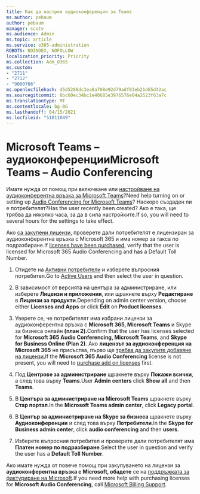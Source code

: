 ```yaml
---
title: Как да настроя аудиоконференции за Teams
ms.author: pebaum
author: pebaum
manager: scotv
ms.audience: Admin
ms.topic: article
ms.service: o365-administration
ROBOTS: NOINDEX, NOFOLLOW
localization_priority: Priority
ms.collection: Adm_O365
ms.custom:
- "2711"
- "2712"
- "9000766"
ms.openlocfilehash: d5d5288dc3ea8a708e92d79adf03eb21d65d42ac
ms.sourcegitcommit: 8bc60ec34bc1e40685e3976576e04a2623f63a7c
ms.translationtype: MT
ms.contentlocale: bg-BG
ms.lasthandoff: 04/15/2021
ms.locfileid: "51811049"
---
```

# <a name="microsoft-teams--audio-conferencing"></a><span data-ttu-id="3007a-102">Microsoft Teams – аудиоконференции</span><span class="sxs-lookup"><span data-stu-id="3007a-102">Microsoft Teams – Audio Conferencing</span></span>

<span data-ttu-id="3007a-103">Имате нужда от помощ при включване или [настройване на аудиоконферентна връзка за Microsoft Teams](https://docs.microsoft.com/microsoftteams/set-up-audio-conferencing-in-teams)?</span><span class="sxs-lookup"><span data-stu-id="3007a-103">Need help turning on or setting up [Audio Conferencing for Microsoft Teams](https://docs.microsoft.com/microsoftteams/set-up-audio-conferencing-in-teams)?</span></span>  <span data-ttu-id="3007a-104">Наскоро създаден ли е потребителят?</span><span class="sxs-lookup"><span data-stu-id="3007a-104">Has the user recently been created?</span></span> <span data-ttu-id="3007a-105">Ако е така, ще трябва да няколко часа, за да в сила настройките.</span><span class="sxs-lookup"><span data-stu-id="3007a-105">If so, you will need to several hours for the settings to take effect.</span></span>

<span data-ttu-id="3007a-106">Ако [са закупени лицензи](https://docs.microsoft.com/microsoftteams/set-up-audio-conferencing-in-teams#step-2-get-and-assign-licenses), проверете дали потребителят е лицензиран за аудиоконферентна връзка с Microsoft 365 и има номер за такса по подразбиране.</span><span class="sxs-lookup"><span data-stu-id="3007a-106">If [licenses have been purchased](https://docs.microsoft.com/microsoftteams/set-up-audio-conferencing-in-teams#step-2-get-and-assign-licenses), verify that the user is licensed for Microsoft 365 Audio Conferencing and has a Default Toll Number.</span></span>

1. <span data-ttu-id="3007a-107">Отидете на [Активни потребители](https://admin.microsoft.com/Adminportal/Home?source=applauncher#/users) и изберете въпросния потребител.</span><span class="sxs-lookup"><span data-stu-id="3007a-107">Go to [Active Users](https://admin.microsoft.com/Adminportal/Home?source=applauncher#/users) and then select the user in question.</span></span>

2. <span data-ttu-id="3007a-108">В зависимост от версията на центъра за администриране, или изберете **Лицензи и приложения**, или щракнете върху **Редактиране** в **Лицензи за продукти**.</span><span class="sxs-lookup"><span data-stu-id="3007a-108">Depending on admin center version, choose either **Licenses and Apps** or click **Edit** on **Product licenses**.</span></span>

3. <span data-ttu-id="3007a-109">Уверете се, че потребителят има избрани лицензи за аудиоконферентна връзка с **Microsoft 365, Microsoft Teams** и Skype за бизнеса онлайн **(план 2).**</span><span class="sxs-lookup"><span data-stu-id="3007a-109">Confirm that the user has licenses selected for **Microsoft 365 Audio Conferencing, Microsoft Teams**, and **Skype for Business Online (Plan 2)**.</span></span> <span data-ttu-id="3007a-110">Ако **лицензът за аудиоконференция на Microsoft 365** не присъства, първо ще [трябва да закупите добавяне на лицензи.](https://docs.microsoft.com/microsoftteams/teams-add-on-licensing/microsoft-teams-add-on-licensing?tabs=small-business)</span><span class="sxs-lookup"><span data-stu-id="3007a-110">If the **Microsoft 365 Audio Conferencing** license is not present, you will need to [purchase add on licenses](https://docs.microsoft.com/microsoftteams/teams-add-on-licensing/microsoft-teams-add-on-licensing?tabs=small-business) first.</span></span>

4. <span data-ttu-id="3007a-111">Под **Центрове за администриране** щракнете върху **Покажи всички**, а след това върху **Teams**.</span><span class="sxs-lookup"><span data-stu-id="3007a-111">User **Admin centers** click **Show all** and then **Teams**.</span></span>

5. <span data-ttu-id="3007a-112">В **Центъра за администриране на Microsoft Teams** щракнете върху **Стар портал**.</span><span class="sxs-lookup"><span data-stu-id="3007a-112">In the **Microsoft Teams admin center**, click **Legacy portal**.</span></span>

6. <span data-ttu-id="3007a-113">В **Център за администриране на Skype за бизнеса** щракнете върху **Аудиоконференции** и след това върху **Потребители**.</span><span class="sxs-lookup"><span data-stu-id="3007a-113">In the **Skype for Business admin center**, click **audio conferencing** and then **users**.</span></span>

7. <span data-ttu-id="3007a-114">Изберете въпросния потребител и проверете дали потребителят има **Платен номер по подразбиране**.</span><span class="sxs-lookup"><span data-stu-id="3007a-114">Select the user in question and verify the user has a **Default Toll Number**.</span></span>

<span data-ttu-id="3007a-115">Ако имате нужда от повече помощ при закупуването на лицензи за **аудиоконферентна връзка с Microsoft, обадете** се на [поддръжката за фактуриране на Microsoft](https://docs.microsoft.com/microsoft-365/admin/contact-support-for-business-products?view=o365-worldwide#phone-support).</span><span class="sxs-lookup"><span data-stu-id="3007a-115">If you need more help with purchasing licenses for **Microsoft Audio Conferencing**, call [Microsoft Billing Support](https://docs.microsoft.com/microsoft-365/admin/contact-support-for-business-products?view=o365-worldwide#phone-support).</span></span>
